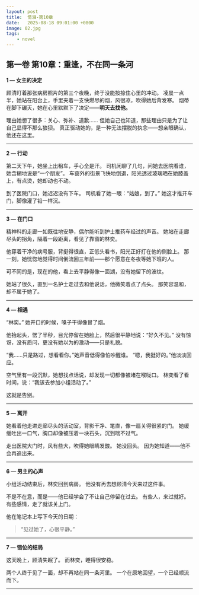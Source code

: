 ```yaml
---
layout: post
title:  情泪-第10章
date:   2025-08-18 09:01:00 +0800
image: 02.jpg
tags: 
    - novel
---
```


## **第一卷 第10章：重逢，不在同一条河**

**1 — 女主的决定**

顾清盯着那张病房照片的第三个夜晚，终于没能按捺住心里的冲动。
凌晨一点半，她站在阳台上，手里夹着一支快燃尽的烟，风很凉，吹得她后背发寒。
烟蒂在脚下碾灭，她在心里默默下了决定——**明天去找他。**

理由她想了很多：关心、弥补、道歉……
但她自己也知道，那些理由只是为了让自己显得不那么狼狈。
真正驱动她的，是一种无法摆脱的执念——想亲眼确认，他还在这里。

---

**2 — 行动**

第二天下午，她坐上出租车，手心全是汗。
司机闲聊了几句，问她去医院看谁，她含糊地说是“一个朋友”。
车窗外的街景飞快地倒退，阳光透过玻璃晒在她膝盖上，有点烫，她却动也不动。

到了医院门口，她迟迟没有下车。
司机看了她一眼：“姑娘，到了。”
她这才推开车门，脚像灌了铅一样沉。

---

**3 — 在门口**

精神科的走廊一如既往地安静，偶尔能听到护士推药车经过的声音。
她站在走廊尽头的拐角，隔着一段距离，看见了靠窗的林奕。

他穿着干净的病号服，背挺得很直，正低头看书，阳光正好打在他的侧脸上。
那一刻，她恍惚地觉得时间倒流回三年前——那个愿意在冬夜等她下班的人。

可不同的是，现在的他，看上去平静得像一面湖，没有她留下的波纹。

她站了很久，直到一名护士走过去和他说话，他微笑着点了点头。
那笑容温和，却不属于她了。

---

**4 — 相遇**

“林奕。”
她开口的时候，嗓子干得像冒了烟。

他抬起头，愣了半秒，目光停留在她脸上，然后很平静地说：“好久不见。”
没有惊讶，没有质问，更没有她以为的激动——只是礼貌。

“我……只是路过，想看看你。”她声音低得像怕吵醒谁。
“嗯，我挺好的。”他淡淡回应。

空气里有一段沉默，她想找点话说，却发现一切都像被堵在喉咙口。
林奕看了看时间，说：“我该去参加小组活动了。”

这就是告别。

---

**5 — 离开**

她看着他走进走廊尽头的活动室，背影干净、笔直，像一扇关得很紧的门。
她缓缓吐出一口气，胸口却像被压着一块石头，沉到喘不过气。

走出医院大门时，风有些大，吹得她眼睛发酸。
她没回头。
因为她知道——他不会再追出来。

---

**6 — 男主的心声**

小组活动结束后，林奕回到病房。
他没有再去想顾清今天来过这件事。

不是不在意，而是——他已经学会了不让自己停留在过去。
有些人，来过就好。
有些感情，走了就该关上门。

他在笔记本上写下今天的日期：

> “见过她了，心很平静。”

---

**7 — 错位的结局**

这天晚上，顾清失眠了。
而林奕，睡得很安稳。

两个人终于见了一面，却不再站在同一条河里。
一个在原地回望，一个已经顺流而下。

---